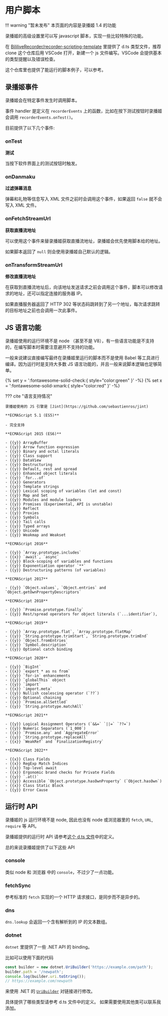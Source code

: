 # 用户脚本

!!! warning "暂未发布"
    本页面的内容是录播姬 1.4 的功能

录播姬的高级设置里可以写 javascript 脚本，实现一些比较特殊的功能。

在 [BililiveRecorder/recorder-scripting-template](https://github.com/BililiveRecorder/recorder-scripting-template) 里提供了 d.ts 类型文件，推荐 clone 这个仓库后用 VSCode 打开，新建一个 js 文件编写。VSCode 会提供基本的类型提醒以及错误检查。

这个仓库里也提供了能运行的脚本例子，可以参考。

## 录播姬事件

录播姬会在特定事件发生时调用脚本。

事件 handler 是定义在 `recorderEvents` 上的函数，比如在按下测试按钮时录播姬会调用 `recorderEvents.onTest()`。

目前提供了以下几个事件:

### onTest

**测试**

当按下软件界面上的测试按钮时触发。

### onDanmaku

**过滤弹幕消息**

弹幕和礼物等信息写入 XML 文件之前时会调用这个事件，如果返回 `false` 就不会写入 XML 文件。

### onFetchStreamUrl

**获取直播流地址**

可以使用这个事件来替录播姬获取直播流地址，录播姬会优先使用脚本给的地址。

如果脚本返回了 `null` 则会使用录播姬自己默认的逻辑。

### onTransformStreamUrl

**修改直播流地址**

在获取到直播流地址后，向该地址发送请求之前会调用这个事件，脚本可以修改请求的地址，还可以指定连接的服务器 IP。

如果直播服务器返回了 HTTP 302 等状态码跳转到了另一个地址，每次请求跳转的目标地址之前也会调用一次此事件。

## JS 语言功能

录播姬使用的运行环境不是 node （甚至不是 V8），有一些语言功能是不支持的，在编写脚本时需要注意避开不支持的功能。

一般来说建议直接编写最终在录播姬里运行的脚本而不是使用 Babel 等工具进行编译。因为运行时是支持大多数 JS 语言功能的，并且一般来说脚本逻辑也足够简单。

{% set y = ':fontawesome-solid-check:{ style="color:green" }' -%}
{% set x = ':fontawesome-solid-xmark:{ style="color:red" }' -%}

??? cite "语言支持情况"

    录播姬使用的 JS 引擎是 [Jint](https://github.com/sebastienros/jint)

    **ECMAScript 5.1 (ES5)**

    - 完全支持

    **ECMAScript 2015 (ES6)**

    - {{y}} ArrayBuffer
    - {{y}} Arrow function expression
    - {{y}} Binary and octal literals
    - {{y}} Class support
    - {{y}} DataView
    - {{y}} Destructuring
    - {{y}} Default, rest and spread
    - {{y}} Enhanced object literals
    - {{y}} `for...of`
    - {{x}} Generators
    - {{y}} Template strings
    - {{y}} Lexical scoping of variables (let and const)
    - {{y}} Map and Set
    - {{y}} Modules and module loaders
    - {{y}} Promises (Experimental, API is unstable)
    - {{y}} Reflect
    - {{y}} Proxies
    - {{y}} Symbols
    - {{x}} Tail calls
    - {{y}} Typed arrays
    - {{y}} Unicode
    - {{y}} Weakmap and Weakset

    **ECMAScript 2016**

    - {{y}} `Array.prototype.includes`
    - {{x}} `await`, `async`
    - {{y}} Block-scoping of variables and functions
    - {{y}} Exponentiation operator `**`
    - {{y}} Destructuring patterns (of variables)

    **ECMAScript 2017**

    - {{y}} `Object.values`, `Object.entries` and `Object.getOwnPropertyDescriptors`

    **ECMAScript 2018**

    - {{y}} `Promise.prototype.finally`
    - {{y}} Rest/spread operators for object literals (`...identifier`),

    **ECMAScript 2019**

    - {{y}} `Array.prototype.flat`, `Array.prototype.flatMap`
    - {{y}} `String.prototype.trimStart`, `String.prototype.trimEnd`
    - {{y}} `Object.fromEntries`
    - {{y}} `Symbol.description`
    - {{y}} Optional catch binding

    **ECMAScript 2020**

    - {{y}} `BigInt`
    - {{x}} `export * as ns from`
    - {{y}} `for-in` enhancements
    - {{y}} `globalThis` object
    - {{y}} `import`
    - {{x}} `import.meta`
    - {{y}} Nullish coalescing operator (`??`)
    - {{y}} Optional chaining
    - {{x}} `Promise.allSettled`
    - {{y}} `String.prototype.matchAll`

    **ECMAScript 2021**

    - {{y}} Logical Assignment Operators (`&&=` `||=` `??=`)
    - {{y}} Numeric Separators (`1_000`)
    - {{x}} `Promise.any` and `AggregateError`
    - {{y}} `String.prototype.replaceAll`
    - {{x}} `WeakRef` and `FinalizationRegistry`

    **ECMAScript 2022**

    - {{x}} Class Fields
    - {{x}} RegExp Match Indices
    - {{x}} Top-level await
    - {{x}} Ergonomic brand checks for Private Fields
    - {{y}} `.at()`
    - {{y}} Accessible `Object.prototype.hasOwnProperty` (`Object.hasOwn`)
    - {{x}} Class Static Block
    - {{y}} Error Cause

## 运行时 API

录播姬的 js 运行环境不是 node, 因此也没有 node 或浏览器里的 `fetch`, `URL`, `require` 等 API。

录播姬提供的运行时 API 请参考[这个 d.ts 文件](https://github.com/BililiveRecorder/recorder-scripting-template/blob/main/recorder.d.ts)中的定义。

总的来说录播姬提供了以下这些 API

### console

类似 node 和 浏览器 中的 `console`，不过少了一点功能。

### fetchSync

参考标准的 `fetch` 实现的一个 HTTP 请求接口，是同步而不是异步的。

### dns

`dns.lookup` 会返回一个含有解析到的 IP 的文本数组。

### dotnet

`dotnet` 里提供了一些 .NET API 的 binding。

比如可以使用下面的代码

```js
const builder = new dotnet.UriBuilder('https://example.com/path');
builder.path = '/newpath';
console.log(builder.uri.toString());
// https://example.com/newpath
```

来使用 .NET 的 [`UriBuilder`](https://docs.microsoft.com/en-us/dotnet/api/system.uribuilder) 对链接进行修改。

具体提供了哪些类型请参考 d.ts 文件中的定义。
如果需要使用其他类可以联系我添加。
